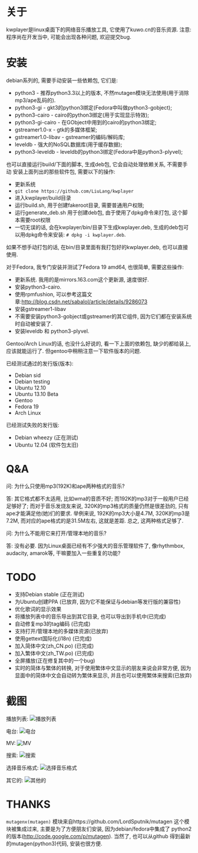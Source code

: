关于
====
kwplayer是linux桌面下的网络音乐播放工具, 它使用了kuwo.cn的音乐资源.
注意: 程序尚在开发当中, 可能会出现各种问题, 欢迎提交bug.

安装
====
debian系列的, 需要手动安装一些依赖包, 它们是:

* python3 - 推荐python3.3以上的版本, 不然mutagen模块无法使用(用于消除mp3/ape乱码的).
* python3-gi  -  gkt3的python3绑定(Fedora中叫做python3-gobject);
* python3-cairo -  cairo的python3绑定(用于实现显示特效);
* python3-gi-cairo - 在GObject中用到的cairo的python3绑定;
* gstreamer1.0-x - gtk的多媒体框架;
* gstreamer1.0-libav  -  gstreamer的编码/解码库;
* leveldb - 强大的NoSQL数据库(用于缓存数据);
* python3-leveldb  -  leveldb的python3绑定(Fedora中是python3-plyvel);

也可以直接运行build/下面的脚本, 生成deb包, 它会自动处理依赖关系, 不需要手动
安装上面列出的那些软件包, 需要以下的操作:

* 更新系统
* `git clone https://github.com/LiuLang/kwplayer`
* 进入kwplayer/build目录
* 运行build.sh, 用于创建fakeroot目录, 需要普通用户权限;
* 运行generate_deb.sh 用于创建deb包, 由于使用了dpkg命令来打包, 这个脚本需要root权限
* 一切无误的话, 会在kwplayer/bin/目录下生成kwplayer.deb, 生成的deb包可以用dpkg命令来安装: `# dpkg -i kwplayer.deb`.

如果不想手动打包的话, 在bin/目录里面有我打包好的kwplayer.deb, 也可以直接使用.


对于Fedora, 我专门安装并测试了Fedora 19 amd64, 也很简单, 需要这些操作:

* 更新系统. 我用的是mirrors.163.com这个更新源, 速度很好.
* 安装python3-cairo.
* 使用rpmfushion, 可以参考这篇文章:http://blog.csdn.net/sabalol/article/details/9286073
* 安装gstreamer1-libav
* 不需要安装python3-gobject或gstreamer的其它组件, 因为它们都在安装系统时自动被安装了.
* 安装leveldb 和 python3-plyvel. 

Gentoo/Arch Linux的话, 也没什么好说的, 看一下上面的依赖包, 缺少的都给装上, 
应该就能运行了. 但gentoo中稍稍注意一下软件版本的问题.


已经测试通过的发行版(版本):

* Debian sid
* Debian testing
* Ubuntu 12.10
* Ubuntu 13.10 Beta
* Gentoo
* Fedora 19
* Arch Linux

已经测试失败的发行版:

* Debian wheezy (正在测试)
* Ubuntu 12.04 (软件包太旧)


Q&A
===
问: 为什么只使用mp3(192K)和ape两种格式的音乐?

答: 其它格式都不太适用, 比如wma的音质不好; 而192K的mp3对于一般用户已经足够好了; 而对于音乐发烧友来说, 320K的mp3格式的质量仍然是很差劲的, 只有ape才能满足他(她)们的要求. 举例来说, 192K的mp3大小是4.7M, 320K的mp3是7.2M, 而对应的ape格式的是31.5M左右, 这就是差距.
总之, 这两种格式足够了.

问: 为什么不能用它来打开/管理本地的音乐?

答: 没有必要. 因为Linux桌面已经有不少强大的音乐管理软件了, 像rhythmbox, audacity, amarok等, 干嘛要加入一些重复的功能?


TODO
====
* 支持Debian stable (正在测试)
* 为Ubuntu创建PPA (已放弃, 因为它不能保证与debian等发行版的兼容性)
* 优化歌词的显示效果
* 将播放列表中的音乐导出到其它目录, 也可以导出到手机中(已完成)
* 自动修复mp3的tag编码 (已完成)
* 支持打开/管理本地的多媒体资源(已放弃)
* 使用gettext国际化(i18n) (已完成)
* 加入简体中文(zh_CN.po) (已完成)
* 加入繁体中文(zh_TW.po) (已完成)
* 全屏播放(正在修复其中的一个bug)
* 实时的简体与繁体的转换, 对于使用繁体中文显示的朋友来说会非常方便, 因为显面中的简体中文会自动转为繁体来显示, 并且也可以使用繁体来搜索(已放弃)


截图
====
播放列表:
<img src="screenshot/playlist.png?raw=true" title="播放列表" />

电台:
<img src="screenshot/radio.png?raw=true" title="电台" />

MV:
<img src="screenshot/MV.png?raw=true" title="MV" />

搜索:
<img src="screenshot/search.png?raw=true" title="搜索" />

选择音乐格式:
<img src="screenshot/format.png?raw=true" title="选择音乐格式" />

其它的:
<img src="screenshot/others.png?raw=true" title="其他的" />

THANKS
======
`mutagenx(mutagen)` 模块来自https://github.com/LordSputnik/mutagen
这个模块被集成过来, 主要是为了方便朋友们安装, 因为debian/fedora中集成了
python2 的版本(http://code.google.com/p/mutagen). 当然了, 也可以从github
得到最新的mutagen(python3)代码, 安装也很方便.
